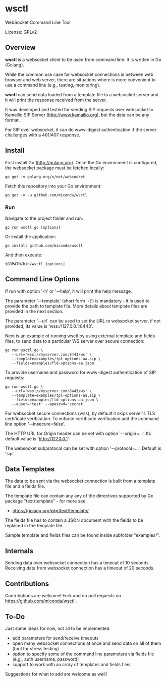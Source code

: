 # wsctl
WebSocket Command Line Tool

License: GPLv2

## Overview

**wsctl** is a websocket client to be used from command line. It is written in Go (Golang).

While the common use case for websocket connections is between web browser and web server, there are situations where is more convenient to use a command line (e.g., testing, monitoring).

**wsctl** can send data loaded from a template file to a websocket server and it will print the response received from the server.

It was developed and tested for sending SIP requests over websocket to Kamailio SIP Server (http://www.kamailio.org), but the data can be any format.

For SIP over websocket, it can do www-digest authentication if the server challenges with a 401/407 response.

## Install

First install Go (http://golang.org). Once the Go environment is configured, the websocket package must be fetched locally:

```
go get -v golang.org/x/net/websocket
```

Fetch this repository into your Go environment:

```
go get -v -u github.com/miconda/wsctl
```

### Run

Navigate to the project folder and run:

```
go run wsctl.go [options]
```

Or install the application:

```
go install github.com/miconda/wsctl
```

And then execute:

```
$GOPATH/bin/wsctl [options]
```

## Command Line Options

If run with option '-h' or '--help', it will print the help message.

The parameter '--template' (short form '-t') is mandatory - it is used to provide the path to template file. More details about template files are provided in the next section.

The parameter '--url' can be used to set the URL to websocket server, if not provided, its value is 'wss://127.0.0.1:8443'.

Next is an example of running wsctl by using external template and fields files, to send data to a particular WS server over secure connection:

```
go run wsctl.go \
   --url='wss://myserver.com:8443/ws' \
   --template=examples/tpl-options-aa.sip \
   --fields=examples/fld-options-aa.json
```

To provide username and password for www-digest authentication of SIP requests:

```
go run wsctl.go \
   --url='wss://myserver.com:8443/ws' \
   --template=examples/tpl-options-aa.sip \
   --fields=examples/fld-options-aa.json \
   --auser='test' --apasswd='secret'
```

For websocket secure connections (wss), by default it skips server's TLS certificate verification. To enforce certificate verification add the command line option '--insecure=false'.

The HTTP URL for Origin header can be set with option '--origin=...'. Its default value is 'http://127.0.0.1'.

The websocket subprotocol can be set with option '--protocol=...'. Default is 'sip'.

## Data Templates

The data to be sent via the websocket connection is built from a template file and a fields file.

The template file can contain any any of the dirrectives supported by Go package "text/template" - for more see:

  * https://golang.org/pkg/text/template/

The fields file has to contain a JSON document with the fields to be replaced in the template file.

Sample template and fields files can be found inside subfolder "examples/".

## Internals

Sending data over websocket connection has a timeout of 10 seconds. Receiving data from websocket connection has a timeout of 20 seconds.

## Contributions

Contributions are welcome! Fork and do pull requests on https://github.com/miconda/wsctl .

## To-Do

Just some ideas for now, not all to be implemented:

  * add parameters for send/receive timeouts
  * open many websocket connections at once and send data on all of them (tool for stress testing)
  * option to specify some of the command line parameters via fields file (e.g., auth username, password)
  * support to work with an array of templates and fields files

Suggestions for what to add are welcome as well!
